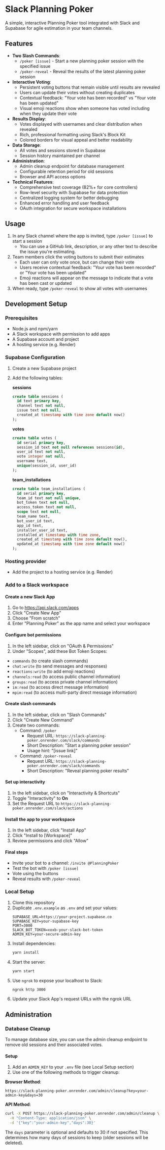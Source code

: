 # Slack Planning Poker

A simple, interactive Planning Poker tool integrated with Slack and Supabase for agile estimation in your team channels.

## Features

- **Two Slash Commands**:
  - `/poker [issue]` - Start a new planning poker session with the specified issue
  - `/poker-reveal` - Reveal the results of the latest planning poker session
- **Interactive Voting**:
  - Persistent voting buttons that remain visible until results are revealed
  - Users can update their votes without creating duplicates
  - Contextual feedback: "Your vote has been recorded" vs "Your vote has been updated"
  - Visual emoji reactions show when someone has voted including when they update their vote
- **Results Display**:
  - Votes displayed with usernames and clear distribution when revealed
  - Rich, professional formatting using Slack's Block Kit
  - Colored borders for visual appeal and better readability
- **Data Storage**:
  - All votes and sessions stored in Supabase
  - Session history maintained per channel
- **Administration**:
  - Admin cleanup endpoint for database management
  - Configurable retention period for old sessions
  - Browser and API access options
- **Technical Features**:
  - Comprehensive test coverage (82%+ for core controllers)
  - Row-level security with Supabase for data protection
  - Centralized logging system for better debugging
  - Enhanced error handling and user feedback
  - OAuth integration for secure workspace installations

## Usage

1. In any Slack channel where the app is invited, type `/poker [issue]` to start a session
   - You can use a GitHub link, description, or any other text to describe the issue you're estimating.
2. Team members click the voting buttons to submit their estimates
   - Each user can only vote once, but can change their vote
   - Users receive contextual feedback: "Your vote has been recorded" or "Your vote has been updated"
   - Emoji reactions will appear on the message to indicate that a vote has been cast or updated
3. When ready, type `/poker-reveal` to show all votes with usernames

## Development Setup

### Prerequisites

- Node.js and npm/yarn
- A Slack workspace with permission to add apps
- A Supabase account and project
- A hosting service (e.g. Render)

### Supabase Configuration

1. Create a new Supabase project
2. Add the following tables:

   **sessions**
   ```sql
   create table sessions (
     id text primary key,
     channel text not null,
     issue text not null,
     created_at timestamp with time zone default now()
   );
   ```

   **votes**
   ```sql
   create table votes (
     id serial primary key,
     session_id text not null references sessions(id),
     user_id text not null,
     vote integer not null,
     username text,
     unique(session_id, user_id)
   );
   ```

   **team_installations**
   ```sql
   create table team_installations (
     id serial primary key,
     team_id text not null unique,
     bot_token text not null,
     access_token text not null,
     scope text not null,
     team_name text,
     bot_user_id text,
     app_id text,
     installer_user_id text,
     installed_at timestamp with time zone,
     created_at timestamp with time zone default now(),
     updated_at timestamp with time zone default now()
   );
   ```

### Hosting provider

- Add the project to a hosting service (e.g. Render)

### Add to a Slack workspace

#### Create a new Slack App

1. Go to https://api.slack.com/apps
2. Click "Create New App"
3. Choose "From scratch"
4. Enter "Planning Poker" as the app name and select your workspace

#### Configure bot permissions

1. In the left sidebar, click on "OAuth & Permissions"
2. Under "Scopes", add these Bot Token Scopes:
  - `commands` (to create slash commands)
  - `chat:write` (to send messages and responses)
  - `reactions:write` (to add emoji reactions)
  - `channels:read` (to access public channel information)
  - `groups:read` (to access private channel information)
  - `im:read` (to access direct message information)
  - `mpim:read` (to access multi-party direct message information)

#### Create slash commands

1. In the left sidebar, click on "Slash Commands"
2. Click "Create New Command"
3. Create two commands:
   - Command: `/poker`
     - Request URL: `https://slack-planning-poker.onrender.com/slack/commands`
     - Short Description: "Start a planning poker session"
     - Usage hint: "[issue link]"
   - Command: `/poker-reveal`    
     - Request URL: `https://slack-planning-poker.onrender.com/slack/commands`
     - Short Description: "Reveal planning poker results"

#### Set up interactivity

1. In the left sidebar, click on "Interactivity & Shortcuts"
2. Toggle "Interactivity" to **On**
3. Set the Request URL to `https://slack-planning-poker.onrender.com/slack/actions`

#### Install the app to your workspace

1. In the left sidebar, click "Install App"
2. Click "Install to [Workspace]"
3. Review permissions and click "Allow"

#### Final steps

- Invite your bot to a channel: `/invite @PlanningPoker`
- Test the bot with `/poker [issue]`
- Vote using the buttons
- Reveal results with `/poker-reveal`

### Local Setup

1. Clone this repository
2. Duplicate `.env.example` as `.env` and set your values:
   ```
   SUPABASE_URL=https://your-project.supabase.co
   SUPABASE_KEY=your-supabase-key
   PORT=3000
   SLACK_BOT_TOKEN=xoxb-your-slack-bot-token
   ADMIN_KEY=your-secure-admin-key
   ```
3. Install dependencies:
   ```bash
   yarn install
   ```
4. Start the server:
   ```bash
   yarn start
   ```
5. Use `ngrok` to expose your localhost to Slack:
   ```bash
   ngrok http 3000
   ```
6. Update your Slack App's request URLs with the ngrok URL

## Administration

### Database Cleanup

To manage database size,  you can use the admin cleanup endpoint to remove old sessions and their associated votes.

#### Setup

1. Add an `ADMIN_KEY` to your `.env` file (see Local Setup section)
2. Use one of the following methods to trigger cleanup:

**Browser Method**:
```
https://slack-planning-poker.onrender.com/admin/cleanup?key=your-admin-key&days=30
```

**API Method**:
```bash
curl -X POST https://slack-planning-poker.onrender.com/admin/cleanup \
  -H "Content-Type: application/json" \
  -d '{"key":"your-admin-key","days":30}'
```

The `days` parameter is optional and defaults to 30 if not specified. This determines how many days of sessions to keep (older sessions will be deleted).
